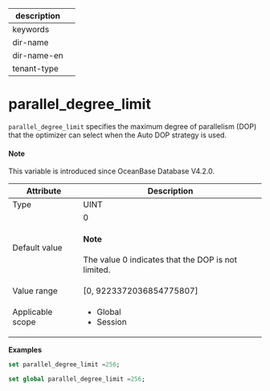 |description||
|---|---|
|keywords||
|dir-name||
|dir-name-en||
|tenant-type||

# parallel_degree_limit

`parallel_degree_limit` specifies the maximum degree of parallelism (DOP) that the optimizer can select when the Auto DOP strategy is used. 

<main id="notice" type='explain'>

  <h4>Note</h4>

  <p>This variable is introduced since OceanBase Database V4.2.0. </p>

</main>

| Attribute | Description |
| --- | --- |
| Type | UINT |
| Default value | 0 <main id="notice" type='explain'><h4>Note</h4><p>The value 0 indicates that the DOP is not limited.</p></main> |
| Value range | [0, 9223372036854775807] |
| Applicable scope | <ul><li>Global  </li><li>Session </li></ul> |

**Examples**

```sql
set parallel_degree_limit =256;
```

```sql
set global parallel_degree_limit =256;
```
